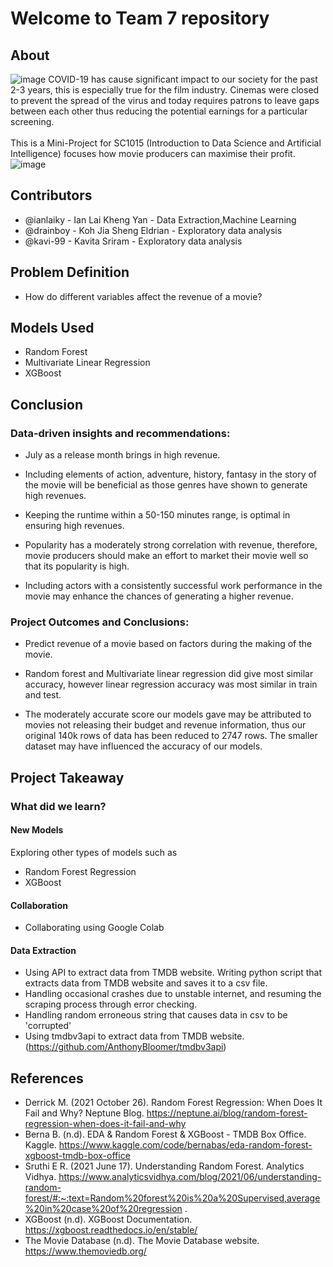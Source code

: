 # Welcome to Team 7 repository

## About

![image](https://user-images.githubusercontent.com/22881021/164909096-1e296551-1ca9-4f8c-bf03-d00eed0d9031.png)
COVID-19 has cause significant impact to our society for the past 2-3 years, this is especially true for the film
industry. Cinemas were closed to prevent the spread of the virus and today requires patrons to leave gaps between each
other thus reducing the potential earnings for a particular screening. <br><br>
This is a Mini-Project for SC1015 (Introduction to Data Science and Artificial Intelligence) focuses how movie producers
can maximise their profit.
![image](https://user-images.githubusercontent.com/22881021/164909203-36ce62ca-04c7-4cfe-a29e-1f7ae9dd2c80.png)

## Contributors

* @ianlaiky - Ian Lai Kheng Yan - Data Extraction,Machine Learning
* @drainboy - Koh Jia Sheng Eldrian - Exploratory data analysis
* @kavi-99 - Kavita Sriram - Exploratory data analysis

## Problem Definition

* How do different variables affect the revenue of a movie?

## Models Used

* Random Forest
* Multivariate Linear Regression
* XGBoost

## Conclusion

### Data-driven insights and recommendations:

* July as a release month brings in high revenue.

* Including elements of action, adventure, history, fantasy in the story of the movie will be beneficial as those genres
  have shown to generate high revenues.

* Keeping the runtime within a 50-150 minutes range, is optimal in ensuring high revenues.

* Popularity has a moderately strong correlation with revenue, therefore, movie producers should make an effort to
  market their movie well so that its popularity is high.

* Including actors with a consistently successful work performance in the movie may enhance the chances of generating a
  higher revenue.

### Project Outcomes and Conclusions:

* Predict revenue of a movie based on factors during the making of the movie.

* Random forest and Multivariate linear regression did give most similar accuracy, however linear regression accuracy
  was most similar in train and test.
* The moderately accurate score our models gave may be attributed to movies not releasing their budget and revenue
  information, thus our original 140k rows of data has been reduced to 2747 rows. The smaller dataset may have
  influenced the accuracy of our models.

## Project Takeaway

### What did we learn?

#### New Models

Exploring other types of models such as

* Random Forest Regression
* XGBoost


#### Collaboration

* Collaborating using Google Colab

#### Data Extraction

* Using API to extract data from TMDB website. Writing python script that extracts data from TMDB website and saves it to
a csv file. 
* Handling occasional crashes due to unstable internet, and resuming the scraping process through error checking. 
* Handling random erroneous string that causes data in csv to be 'corrupted'
* Using tmdbv3api to extract data from TMDB website. (https://github.com/AnthonyBloomer/tmdbv3api)

## References

* Derrick M. (2021 October 26). Random Forest Regression: When Does It Fail and Why? Neptune
  Blog. https://neptune.ai/blog/random-forest-regression-when-does-it-fail-and-why
* Berna B. (n.d). EDA & Random Forest & XGBoost - TMDB Box Office.
  Kaggle. https://www.kaggle.com/code/bernabas/eda-random-forest-xgboost-tmdb-box-office
* Sruthi E R. (2021 June 17). Understanding Random Forest. Analytics
  Vidhya. https://www.analyticsvidhya.com/blog/2021/06/understanding-random-forest/#:~:text=Random%20forest%20is%20a%20Supervised,average%20in%20case%20of%20regression
  .
* XGBoost (n.d). XGBoost Documentation. https://xgboost.readthedocs.io/en/stable/
* The Movie Database (n.d). The Movie Database website. https://www.themoviedb.org/ 

